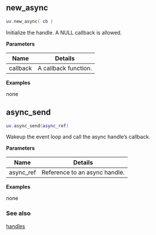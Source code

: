 ## new_async

```lua
uv.new_async( cb )
```

Initialize the handle. A NULL callback is allowed.

__Parameters__

Name|Details
----|-------
callback|A callback function.

__Examples__

none

## async_send

```lua
uv.async_send(async_ref)
```

Wakeup the event loop and call the async handle’s callback.

__Parameters__

Name|Details
----|-------
async_ref|Reference to an async handle.

__Examples__

none

### See also

[handles](../handles)
